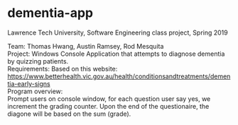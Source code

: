 # dementia-app
Lawrence Tech University, Software Engineering class project, Spring 2019

Team: Thomas Hwang, Austin Ramsey, Rod Mesquita<br>
Project: Windows Console Application that attempts to diagnose dementia by quizzing patients.<br>
Requirements: Based on this website: https://www.betterhealth.vic.gov.au/health/conditionsandtreatments/dementia-early-signs<br>
Program overview:<br>
Prompt users on console window, for each question user say yes, we increment the grading counter. Upon the end of the questionaire, the diagone will be based on the sum (grade).
